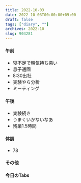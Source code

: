 ```yaml
---
title: 2022-10-03
date: 2022-10-03T00:00:00+09:00
draft: false
tags: ["diary", ""]
archives: 2022-10
slug: 904281
---
```

#### 午前
- 寝不足で朝気持ち悪い
- 息子通園
- 8:30出社
- 実験やら分析
- ミーティング
#### 午後
- 実験続き
- うまくいかないなあ
- 残業1.5時間
#### 体調
- 78
#### その他
#### 今日のTabs